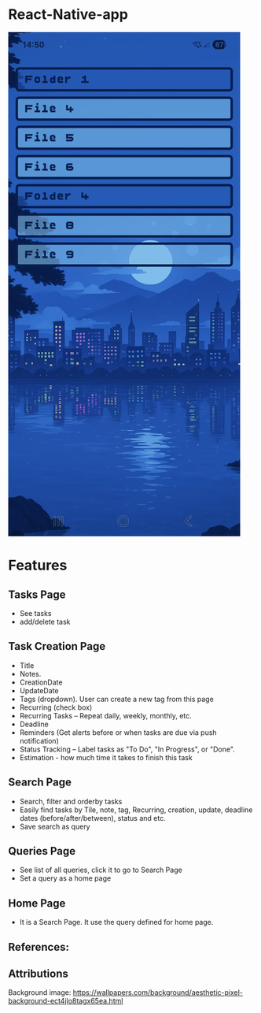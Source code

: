 # React-Native-app

![alt text](app1.jpeg)

# Features

## Tasks Page

- See tasks
- add/delete task

## Task Creation Page

- Title
- Notes.
- CreationDate
- UpdateDate
- Tags (dropdown). User can create a new tag from this page
- Recurring (check box)
- Recurring Tasks – Repeat daily, weekly, monthly, etc.
- Deadline
- Reminders (Get alerts before or when tasks are due via push notification)
- Status Tracking – Label tasks as "To Do", "In Progress", or "Done".
- Estimation - how much time it takes to finish this task

## Search Page
- Search, filter and orderby tasks
- Easily find tasks by Tile, note, tag, Recurring, creation, update, deadline dates (before/after/between), status and etc.
- Save search as query

## Queries Page
- See list of all queries, click it to go to Search Page
- Set a query as a home page

## Home Page
- It is a Search Page. It use the query defined for home page. 

## References:

## Attributions 

Background image: https://wallpapers.com/background/aesthetic-pixel-background-ect4jlo8tagx65ea.html